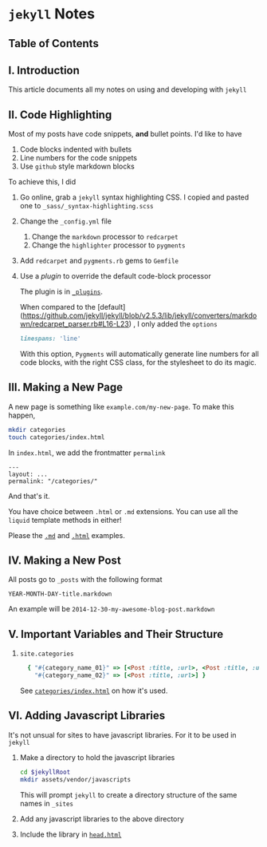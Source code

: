 # `jekyll` Notes

## Table of Contents

## I. Introduction

This article documents all my notes on using and developing with `jekyll`

## II. Code Highlighting

Most of my posts have code snippets, **and** bullet points. I'd like to have

1. Code blocks indented with bullets
2. Line numbers for the code snippets
3. Use `github` style markdown blocks

To achieve this, I did

1. Go online, grab a `jekyll` syntax highlighting CSS. I copied and pasted one
    to `_sass/_syntax-highlighting.scss`
2. Change the `_config.yml` file

    1. Change the `markdown` processor to `redcarpet`
    2. Change the `highlighter` processor to `pygments`

3. Add `redcarpet` and `pygments.rb` gems to `Gemfile`
4. Use a _plugin_ to override the default code-block processor

    The plugin is in [`_plugins`](jekyll/converters/markdown/redcarpet_markdown.rb).

    When compared to the [default]
    (https://github.com/jekyll/jekyll/blob/v2.5.3/lib/jekyll/converters/markdown/redcarpet_parser.rb#L16-L23)
    , I only added the `options`

    ```ruby
    linespans: 'line'
    ```

    With this option, `Pygments` will automatically generate line numbers for
    all code blocks, with the right CSS class, for the stylesheet to do its
    magic.

## III. Making a New Page

A new page is something like `example.com/my-new-page`. To make this happen,

```sh
mkdir categories
touch categories/index.html
```

In `index.html`, we add the frontmatter `permalink`

```text
---
layout: ...
permalink: "/categories/"
```

And that's it.

You have choice between `.html` or `.md` extensions. You can use all the
`liquid` template methods in either!

Please the [`.md`](about/index.md) and [`.html`](categories/index.html)
examples.

## IV. Making a New Post

All posts go to `_posts` with the following format

```
YEAR-MONTH-DAY-title.markdown
```

An example will be `2014-12-30-my-awesome-blog-post.markdown`

## V. Important Variables and Their Structure

1. `site.categories`

    ```ruby
      { "#{category_name_01}" => [<Post :title, :url>, <Post :title, :url>],
        "#{category_name_02}" => [<Post :title, :url>] }
    ```

    See [`categories/index.html`](categories/index.html) on how it's used.

## VI. Adding Javascript Libraries

It's not unsual for sites to have javascript libraries. For it to be used in
`jekyll`

1. Make a directory to hold the javascript libraries

    ```sh
    cd $jekyllRoot
    mkdir assets/vendor/javascripts
    ```

    This will prompt `jekyll` to create a directory structure of the same names
    in `_sites`

2. Add any javascript libraries to the above directory
3. Include the library in [`head.html`](_includes/head.html)
